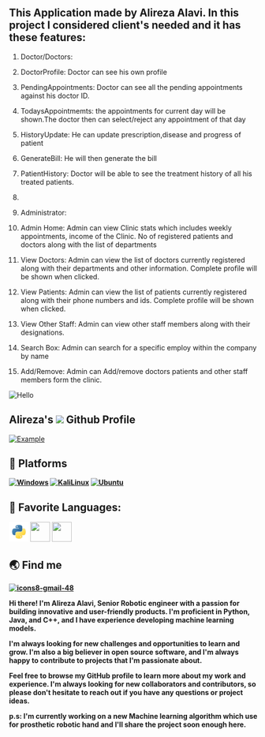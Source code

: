 This Application made by Alireza Alavi.
In this project I considered client's needed and it has these features:
-
1. Doctor/Doctors:

1. DoctorProfile: Doctor can see his own profile
2. PendingAppointments: Doctor can see all the pending appointments against his doctor ID.
3. TodaysAppointmemts: the appointments for current day will be shown.The doctor then can select/reject any appointment of that day
4. HistoryUpdate: He can update prescription,disease and progress of patient
5. GenerateBill: He will then generate the bill
6. PatientHistory: Doctor will be able to see the treatment history of all his treated patients.
7. 
2. Administrator:

1. Admin Home: Admin can view Clinic stats which includes weekly appointments, income of the Clinic. No of registered patients and doctors along with the list of departments
2. View Doctors: Admin can view the list of doctors currently registered along with their departments and other information. Complete profile will be shown when clicked.
3. View Patients: Admin can view the list of patients currently registered along with their phone numbers and ids. Complete profile will be shown when clicked.
4. View Other Staff: Admin can view other staff members along with their designations.
5. Search Box: Admin can search for a specific employ within the company by name
6. Add/Remove: Admin can Add/remove doctors patients and other staff members form the clinic.

![Hello](hello.svg)


<h2> Alireza's <a target="_blank" rel="noopener noreferrer nofollow" href="https://camo.githubusercontent.com/1f606cfc6681e464ec2d6753cd1f697974bf3fc6f79fb7ed15c1cc3172e74ca0/68747470733a2f2f696d672e69636f6e73382e636f6d2f636f6c6f722f39362f3030303030302f6769746875622d2d76312e706e67"><img src="https://camo.githubusercontent.com/1f606cfc6681e464ec2d6753cd1f697974bf3fc6f79fb7ed15c1cc3172e74ca0/68747470733a2f2f696d672e69636f6e73382e636f6d2f636f6c6f722f39362f3030303030302f6769746875622d2d76312e706e67" height="24" data-canonical-src="https://img.icons8.com/color/96/000000/github--v1.png" style="max-width: 100%;"></a> <small> </small>Github Profile</small></h2>
 
  [![Example](https://github-stats-alpha.vercel.app/api?username=alirzaorg "Example")](https://github-stats-alpha.vercel.app/api?username=alirzaorg "Example")

<b>


<h2>🚀 Platforms</h2>
<a target="_blank" rel="noopener noreferrer nofollow" href="https://camo.githubusercontent.com/c292429e232884db22e86c2ea2ea7695bc49dc4ae13344003a95879eeb7425d8/68747470733a2f2f696d672e736869656c64732e696f2f62616467652f57696e646f77732d3030373844363f7374796c653d666f722d7468652d6261646765266c6f676f3d77696e646f7773266c6f676f436f6c6f723d7768697465"><img src="https://camo.githubusercontent.com/c292429e232884db22e86c2ea2ea7695bc49dc4ae13344003a95879eeb7425d8/68747470733a2f2f696d672e736869656c64732e696f2f62616467652f57696e646f77732d3030373844363f7374796c653d666f722d7468652d6261646765266c6f676f3d77696e646f7773266c6f676f436f6c6f723d7768697465" alt="Windows" data-canonical-src="https://img.shields.io/badge/Windows-0078D6?style=for-the-badge&amp;logo=windows&amp;logoColor=white" style="max-width: 100%;"></a>
<a target="_blank" rel="noopener noreferrer nofollow" href="https://camo.githubusercontent.com/818af9d60c95c9fded78c0b069b1cc44cebba5847eb3fa902be37c7087b9c106/68747470733a2f2f696d672e736869656c64732e696f2f62616467652f4b616c695f4c696e75782d3535374339343f7374796c653d666f722d7468652d6261646765266c6f676f3d6b616c692d6c696e7578266c6f676f436f6c6f723d7768697465"><img src="https://camo.githubusercontent.com/818af9d60c95c9fded78c0b069b1cc44cebba5847eb3fa902be37c7087b9c106/68747470733a2f2f696d672e736869656c64732e696f2f62616467652f4b616c695f4c696e75782d3535374339343f7374796c653d666f722d7468652d6261646765266c6f676f3d6b616c692d6c696e7578266c6f676f436f6c6f723d7768697465" alt="KaliLinux" data-canonical-src="https://img.shields.io/badge/Kali_Linux-557C94?style=for-the-badge&amp;logo=kali-linux&amp;logoColor=white" style="max-width: 100%;"></a>
<a target="_blank" rel="noopener noreferrer nofollow" href="https://camo.githubusercontent.com/b51b672b44d8445dbcc388e0beb6122800b2620264b029c1d0d985f94f6e9732/68747470733a2f2f696d672e736869656c64732e696f2f62616467652f5562756e74752d4539353432303f7374796c653d666f722d7468652d6261646765266c6f676f3d7562756e7475266c6f676f436f6c6f723d7768697465"><img src="https://camo.githubusercontent.com/b51b672b44d8445dbcc388e0beb6122800b2620264b029c1d0d985f94f6e9732/68747470733a2f2f696d672e736869656c64732e696f2f62616467652f5562756e74752d4539353432303f7374796c653d666f722d7468652d6261646765266c6f676f3d7562756e7475266c6f676f436f6c6f723d7768697465" alt="Ubuntu" data-canonical-src="https://img.shields.io/badge/Ubuntu-E95420?style=for-the-badge&amp;logo=ubuntu&amp;logoColor=white" style="max-width: 100%;"></a>

<h2>📄 Favorite Languages:</h2>
<a target="_blank" rel="noopener noreferrer nofollow" href="https://raw.githubusercontent.com/github/explore/80688e429a7d4ef2fca1e82350fe8e3517d3494d/topics/python/python.png"><img height="40" width="40" src="https://raw.githubusercontent.com/github/explore/80688e429a7d4ef2fca1e82350fe8e3517d3494d/topics/python/python.png" style="max-width: 100%;"></a>
<a target="_blank" rel="noopener noreferrer nofollow" href="https://camo.githubusercontent.com/a465d21d6f8de95d493dded64e6fa3fc61e0c67ed8fbeb53cd8a582463d832e0/68747470733a2f2f7777772e6e61766565646173686661712e6d652f696d672f632b2b2e706e67"><img height="40" width="40" src="https://camo.githubusercontent.com/a465d21d6f8de95d493dded64e6fa3fc61e0c67ed8fbeb53cd8a582463d832e0/68747470733a2f2f7777772e6e61766565646173686661712e6d652f696d672f632b2b2e706e67" data-canonical-src="https://www.naveedashfaq.me/img/c++.png" style="max-width: 100%;"></a>
<a target="_blank" rel="noopener noreferrer nofollow" href="https://camo.githubusercontent.com/d33f118c4e553f36cc49c140d3db08ca16a778664cf1ca0d5b9a368251441132/68747470733a2f2f696d616765732e766578656c732e636f6d2f6d656469612f75736572732f332f3136363430312f69736f6c617465642f707265766965772f62383261613761633366373336646437383537306464336661336661396532342d6a6176612d70726f6772616d6d696e672d6c616e67756167652d69636f6e2d62792d766578656c732e706e67"><img height="40" width="40" src="https://camo.githubusercontent.com/d33f118c4e553f36cc49c140d3db08ca16a778664cf1ca0d5b9a368251441132/68747470733a2f2f696d616765732e766578656c732e636f6d2f6d656469612f75736572732f332f3136363430312f69736f6c617465642f707265766965772f62383261613761633366373336646437383537306464336661336661396532342d6a6176612d70726f6772616d6d696e672d6c616e67756167652d69636f6e2d62792d766578656c732e706e67" data-canonical-src="https://images.vexels.com/media/users/3/166401/isolated/preview/b82aa7ac3f736dd78570dd3fa3fa9e24-java-programming-language-icon-by-vexels.png" style="max-width: 100%;"></a>

<h2>🌏 Find me</h2>
<a href="mailto:alirzaorg@gmail.com"><img src="https://user-images.githubusercontent.com/74541595/179397245-37cdb849-4283-4f70-956c-f2e739e44401.png" alt="icons8-gmail-48" style="max-width: 100%;"></a>
 
Hi there! I'm Alireza Alavi, Senior Robotic engineer with a passion for building innovative and user-friendly products. I'm proficient in Python, Java, and C++, and I have experience developing machine learning models.

I'm always looking for new challenges and opportunities to learn and grow. I'm also a big believer in open source software, and I'm always happy to contribute to projects that I'm passionate about.

Feel free to browse my GitHub profile to learn more about my work and experience. I'm always looking for new collaborators and contributors, so please don't hesitate to reach out if you have any questions or project ideas.

p.s: I'm currently working on a new Machine learning algorithm which use for prosthetic robotic hand and I'll share the project soon enough here.

<b>



